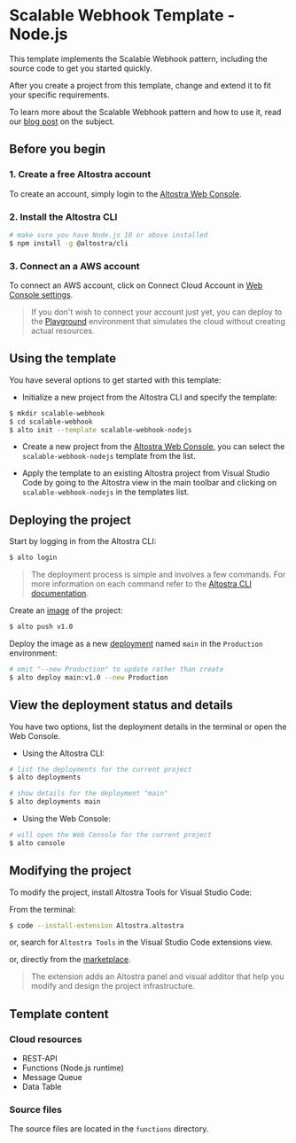 # Scalable Webhook Template - Node.js

This template implements the Scalable Webhook pattern, including the source code
to get you started quickly.

After you create a project from this template, change and extend it to fit your
specific requirements.

To learn more about the Scalable Webhook pattern and how to use it, read our [blog post](https://www.altostra.com/blog/scalable-webhook) on the subject.

## Before you begin

### 1. Create a free Altostra account
To create an account, simply login to the [Altostra Web Console](https://app.altostra.com).

### 2. Install the Altostra CLI
```sh
# make sure you have Node.js 10 or above installed
$ npm install -g @altostra/cli
```

### 3. Connect an a AWS account
To connect an AWS account, click on Connect Cloud Account in [Web Console settings](https://app.altostra.com/settings).

> If you don't wish to connect your account just yet, you can deploy to the [Playground](https://docs.altostra.com/reference/concepts/playground-environment.html) environment that simulates the cloud without creating actual resources.

## Using the template

You have several options to get started with this template:
* Initialize a new project from the Altostra CLI and specify the template:
```sh
$ mkdir scalable-webhook
$ cd scalable-webhook
$ alto init --template scalable-webhook-nodejs
```

* Create a new project from the [Altostra Web Console](https://app.altostra.com/projects), you can select the `scalable-webhook-nodejs` template from the list.

* Apply the template to an existing Altostra project from Visual Studio Code by going to the Altostra view in the main toolbar and clicking on `scalable-webhook-nodejs` in the templates list.

## Deploying the project

Start by logging in from the Altostra CLI:
```sh
$ alto login
```

>The deployment process is simple and involves a few commands.
>For more information on each command refer to the [Altostra CLI documentation](https://docs.altostra.com/reference/CLI/altostra-cli.html).

Create an [image](https://docs.altostra.com/howto/projects/deploy-project.html#create-a-project-image) of the project:
```sh
$ alto push v1.0
```

Deploy the image as a new
[deployment](https://docs.altostra.com/reference/concepts/deployments.html) named `main` in the `Production` environment:
```sh
# omit "--new Production" to update rather than create
$ alto deploy main:v1.0 --new Production
```

## View the deployment status and details
You have two options, list the deployment details in the terminal or open the Web Console.

* Using the Altostra CLI:
```sh
# list the deployments for the current project
$ alto deployments
```
```sh
# show details for the deployment "main"
$ alto deployments main
```

* Using the Web Console:
```sh
# will open the Web Console for the current project
$ alto console
```

## Modifying the project
To modify the project, install Altostra Tools for Visual Studio Code:

From the terminal:
```sh
$ code --install-extension Altostra.altostra
```

or, search for `Altostra Tools` in the Visual Studio Code extensions view.

or, directly from the [marketplace](https://marketplace.visualstudio.com/items?itemName=Altostra.altostra).

> The extension adds an Altostra panel and visual additor that help you modify and
> design the project infrastructure.

## Template content

### Cloud resources
* REST-API
* Functions (Node.js runtime)
* Message Queue
* Data Table

### Source files
The source files are located in the `functions` directory.
